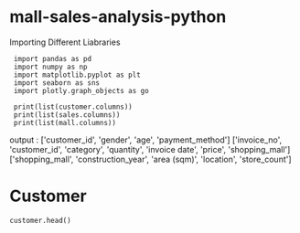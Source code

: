 # mall-sales-analysis-python

Importing Different Liabraries

     import pandas as pd
     import numpy as np
     import matplotlib.pyplot as plt
     import seaborn as sns
     import plotly.graph_objects as go

     print(list(customer.columns))
     print(list(sales.columns))
     print(list(mall.columns))

output :
 ['customer_id', 'gender', 'age', 'payment_method']
 ['invoice_no', 'customer_id', 'category', 'quantity', 'invoice date', 'price', 'shopping_mall']
 ['shopping_mall', 'construction_year', 'area (sqm)', 'location', 'store_count']

 # Customer
 
    customer.head()

 


  

